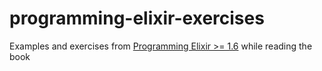 # programming-elixir-exercises
Examples and exercises from [Programming Elixir >= 1.6](https://pragprog.com/book/elixir16/programming-elixir-1-6) while reading the book
